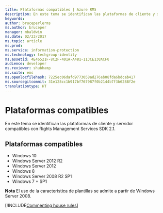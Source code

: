 ```yaml
---
title: Plataformas compatibles | Azure RMS
description: En este tema se identifican las plataformas de cliente y servidor compatibles con Rights Management Services SDK 2.1.
keywords: 
author: bruceperlerms
ms.author: bruceper
manager: mbaldwin
ms.date: 02/23/2017
ms.topic: article
ms.prod: 
ms.service: information-protection
ms.technology: techgroup-identity
ms.assetid: 4E46521F-8C2F-401A-A481-113CE130ACF0
audience: developer
ms.reviewer: shubhamp
ms.suite: ems
ms.openlocfilehash: 7225ec06dafd9773058ad276ab08fda6bdcab417
ms.sourcegitcommit: 31e128cc1b917bf767987f0b2144b7f3b6288f2e
translationtype: HT
---
```

# <a name="supported-platforms"></a>Plataformas compatibles

En este tema se identifican las plataformas de cliente y servidor compatibles con Rights Management Services SDK 2.1.

## <a name="supported-platforms"></a>Plataformas compatibles

-   Windows 10
-   Windows Server 2012 R2
-   Windows Server 2012
-   Windows 8
-   Windows Server 2008 R2 SP1
-   Windows 7 + SP1

**Nota** El uso de la característica de plantillas se admite a partir de Windows Server 2008.


[!INCLUDE[Commenting house rules](../includes/houserules.md)]